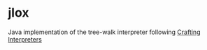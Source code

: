 # jlox

Java implementation of the tree-walk interpreter following [Crafting Interpreters](http://craftinginterpreters.com/)
